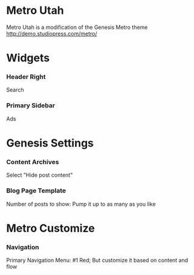 # Metro Utah
Metro Utah is a modification of the Genesis Metro theme <http://demo.studiopress.com/metro/>

# Widgets

### Header Right
Search

### Primary Sidebar
Ads

# Genesis Settings

### Content Archives
Select "Hide post content"

### Blog Page Template
Number of posts to show: Pump it up to as many as you like

# Metro Customize

### Navigation
Primary Navigation Menu: #1 Red; But customize it based on content and flow